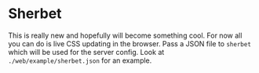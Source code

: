 # Sherbet #

This is really new and hopefully will become something cool. For now all you can do is live CSS updating in the browser. Pass a JSON file to `sherbet` which will be used for the server config. Look at `./web/example/sherbet.json` for an example.